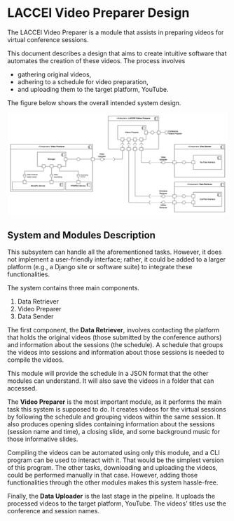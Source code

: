# LACCEI Video Preparer Design

The LACCEI Video Preparer is a module that assists in preparing videos for virtual conference sessions.

This document describes a design that aims to create intuitive software that automates the creation of these videos. The process involves
- gathering original videos,
- adhering to a schedule for video preparation,
- and uploading them to the target platform, YouTube.

The figure below shows the overall intended system design. 

![](laccei-video-preparer-system-diagram.png)

## System and Modules Description
This subsystem can handle all the aforementioned tasks. However, it does not implement a user-friendly interface; rather, it could be added to a larger platform (e.g., a Django site or software suite) to integrate these functionalities.

The system contains three main components.
1. Data Retriever
1. Video Preparer
1. Data Sender

The first component, the **Data Retriever**, involves contacting the platform that holds the original videos (those submitted by the conference authors) and information about the sessions (the schedule). A schedule that groups the videos into sessions and information about those sessions is needed to compile the videos.

This module will provide the schedule in a JSON format that the other modules can understand. It will also save the videos in a folder that can accessed.

The **Video Preparer** is the most important module, as it performs the main task this system is supposed to do. It creates videos for the virtual sessions by following the schedule and grouping videos within the same session. It also produces opening slides containing information about the sessions (session name and time), a closing slide, and some background music for those informative slides.

Compiling the videos can be automated using only this module, and a CLI program can be used to interact with it. That would be the simplest version of this program. The other tasks, downloading and uploading the videos, could be performed manually in that case. However, adding those functionalities through the other modules makes this system hassle-free.

Finally, the **Data Uploader** is the last stage in the pipeline. It uploads the processed videos to the target platform, YouTube. The videos' titles use the conference and session names.
